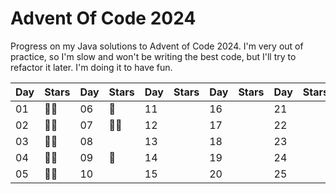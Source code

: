 # Advent Of Code 2024

Progress on my Java solutions to Advent of Code 2024. I'm very out of practice, so I'm slow and won't be writing the best code, but I'll try to refactor it later. I'm doing it to have fun.

| Day | Stars | Day | Stars | Day | Stars | Day | Stars | Day | Stars |
|-----|--|-----|-------|-----|-------|-----|-------|-----|-------|
| 01  | 🌟🌟 | 06  | 🌟   | 11  |       | 16  |       | 21  |       |
| 02  | 🌟🌟 | 07  | 🌟🌟 | 12  |       | 17  |       | 22  |       |
| 03  | 🌟🌟 | 08  |       | 13  |       | 18  |       | 23  |       |
| 04  | 🌟🌟  | 09  | 🌟   | 14  |       | 19  |       | 24  |       |
| 05  | 🌟🌟 | 10  |       | 15  |       | 20  |       | 25  |       |
